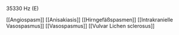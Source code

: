 35330 Hz (E)

[[Angiospasm]]
[[Anisakiasis]]
[[Hirngefäßspasmen]]
[[Intrakranielle Vasospasmus]]
[[Vasospasmus]]
[[Vulvar Lichen sclerosus]]